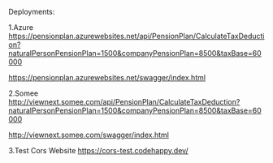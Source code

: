 Deployments:

1.Azure
https://pensionplan.azurewebsites.net/api/PensionPlan/CalculateTaxDeduction?naturalPersonPensionPlan=1500&companyPensionPlan=8500&taxBase=60000

https://pensionplan.azurewebsites.net/swagger/index.html

2.Somee
http://viewnext.somee.com/api/PensionPlan/CalculateTaxDeduction?naturalPersonPensionPlan=1500&companyPensionPlan=8500&taxBase=60000

http://viewnext.somee.com/swagger/index.html

3.Test Cors Website
https://cors-test.codehappy.dev/

